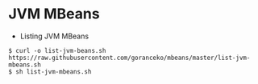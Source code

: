# JVM MBeans

* Listing JVM MBeans
```
$ curl -o list-jvm-beans.sh https://raw.githubusercontent.com/goranceko/mbeans/master/list-jvm-mbeans.sh
$ sh list-jvm-mbeans.sh
```
